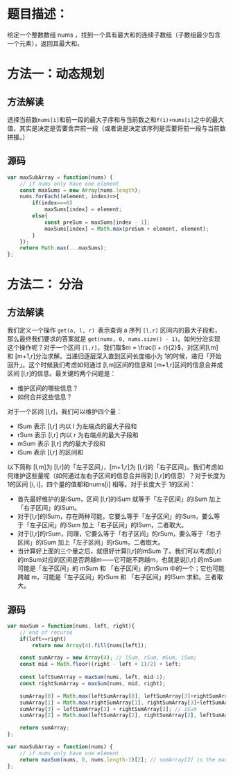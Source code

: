 # 题目描述：
给定一个整数数组 nums ，找到一个具有最大和的连续子数组（子数组最少包含一个元素），返回其最大和。
# 方法一：动态规划
## 方法解读
选择当前数```nums[i]```和前一段的最大子序和与当前数之和```f(i)+nums[i]```之中的最大值，其实是决定是否要舍弃前一段（或者说是决定该序列是否要将前一段与当前数拼接。）
## 源码
```javascript
var maxSubArray = function(nums) {
    // if nums only have one element
    const maxSums = new Array(nums.length);
    nums.forEach((element, index)=>{
        if(index===0)
            maxSums[index] = element;
        else{
            const preSum = maxSums[index - 1];
            maxSums[index] = Math.max(preSum + element, element);
        }
    });
    return Math.max(...maxSums);
};
```
# 方法二： 分治
## 方法解读
我们定义一个操作 ```get(a, l, r) ```表示查询 a 序列 ```[l,r]``` 区间内的最大子段和，那么最终我们要求的答案就是 ```get(nums, 0, nums.size() - 1)```。如何分治实现这个操作呢？对于一个区间 ```[l,r]```，我们取$m = \frac{l + r}{2}$，对区间[l,m] 和 [m+1,r]分治求解。当递归逐层深入直到区间长度缩小为 1的时候，递归「开始回升」。这个时候我们考虑如何通过 [l,m]区间的信息和 [m+1,r]区间的信息合并成区间 [l,r]的信息。最关键的两个问题是：

* 维护区间的哪些信息？
* 如何合并这些信息？<p>
<p>对于一个区间 [l,r]，我们可以维护四个量：

* lSum 表示 [l,r] 内以 l 为左端点的最大子段和
* rSum 表示 [l,r] 内以 r 为右端点的最大子段和
* mSum 表示 [l,r] 内的最大子段和
* iSum 表示 [l,r] 的区间和<p>
<p>以下简称 [l,m]为 [l,r]的「左子区间」，[m+1,r]为 [l,r]的「右子区间」。我们考虑如何维护这些量呢（如何通过左右子区间的信息合并得到 [l,r]的信息）？对于长度为 1的区间 [i, i]，四个量的值都和nums[i] 相等。对于长度大于 1的区间：

* 首先最好维护的是iSum，区间 [l,r]的iSum 就等于「左子区间」的iSum 加上「右子区间」的iSum。
* 对于[l,r]的lSum，存在两种可能，它要么等于「左子区间」的lSum，要么等于「左子区间」的iSum 加上「右子区间」的lSum，二者取大。
* 对于[l,r]的rSum，同理，它要么等于「右子区间」的rSum，要么等于「右子区间」的iSum 加上「左子区间」的rSum，二者取大。
* 当计算好上面的三个量之后，就很好计算[l,r]的mSum 了。我们可以考虑[l,r]的mSum对应的区间是否跨越m——它可能不跨越m，也就是说[l,r] 的mSum 可能是「左子区间」的 mSum 和 「右子区间」的mSum 中的一个；它也可能跨越 m，可能是「左子区间」的rSum 和 「右子区间」的lSum 求和。三者取大。
## 源码
```javascript
var maxSum = function(nums, left, right){
    // end of recurse
    if(left==right)
        return new Array(4).fill(nums[left]);

    const sumArray = new Array(4); // lSum, rSum, mSum, iSum;
    const mid = Math.floor((right - left + 1)/2) + left;
    
    const leftSumArray = maxSum(nums, left, mid-1);
    const rightSumArray = maxSum(nums, mid, right);

    sumArray[0] = Math.max(leftSumArray[0], leftSumArray[3]+rightSumArray[0]); // lSum
    sumArray[1] = Math.max(rightSumArray[1], rightSumArray[3]+leftSumArray[1]);// rSum
    sumArray[3] = leftSumArray[3] + rightSumArray[3]; // iSum
    sumArray[2] = Math.max(leftSumArray[2], rightSumArray[2], leftSumArray[1]+rightSumArray[0]);

    return sumArray;
};

var maxSubArray = function(nums) {
    // if nums only have one element
    return maxSum(nums, 0, nums.length-1)[2]; // sumArray[2] is the maxSum
};
```
